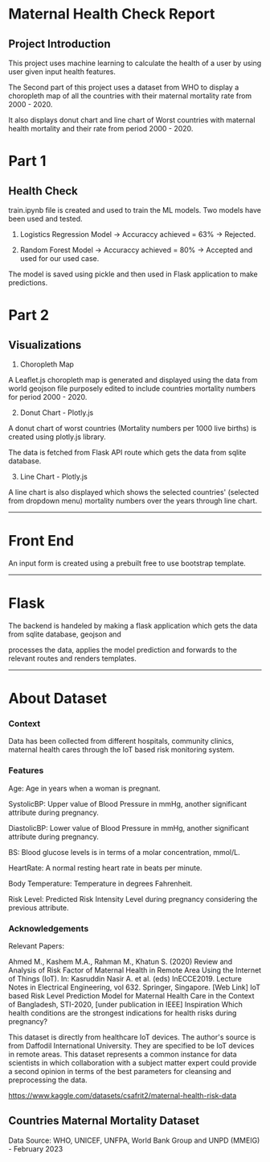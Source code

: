 # Maternal Health Check Report

## Project Introduction

This project uses machine learning to calculate the health of a user by using user given input health features.

The Second part of this project uses a dataset from WHO to display a choropleth map of all the countries with their 
maternal mortality rate from 2000 - 2020.

It also displays donut chart and line chart of Worst countries with maternal health mortality and their rate from period 2000 - 2020.


# Part 1

## Health Check

train.ipynb file is created and used to train the ML models. Two models have been used and tested.
 
1. Logistics Regression Model -> Accuraccy achieved = 63% -> Rejected.

2. Random Forest Model -> Accuraccy achieved = 80% -> Accepted and used for our used case.

The model is saved using pickle and then used in Flask application to make predictions.

# Part 2

## Visualizations

1. Choropleth Map

A Leaflet.js choropleth map is generated and displayed using the data from world geojson file purposely edited to 
include countries mortality numbers for period 2000 - 2020.

2. Donut Chart - Plotly.js

A donut chart of worst countries (Mortality numbers per 1000 live births) is created using plotly.js library.

The data is fetched from Flask API route which gets the data from sqlite database.

3. Line Chart - Plotly.js

A line chart is also displayed which shows the selected countries' (selected from dropdown menu) mortality numbers over
the years through line chart.

----------------------------------------------------------------

# Front End

An input form is created using a prebuilt free to use bootstrap template. 

----------------------------------------------------------------

# Flask

The backend is handeled by making a flask application which gets the data from sqlite database, geojson and 

processes the data, applies the model prediction and forwards to the relevant routes and renders templates.

----------------------------------------------------------------

# About Dataset

### Context
Data has been collected from different hospitals, community clinics, maternal health cares through the IoT based risk monitoring system.

### Features

Age: Age in years when a woman is pregnant.

SystolicBP: Upper value of Blood Pressure in mmHg, another significant attribute during pregnancy.

DiastolicBP: Lower value of Blood Pressure in mmHg, another significant attribute during pregnancy.

BS: Blood glucose levels is in terms of a molar concentration, mmol/L.

HeartRate: A normal resting heart rate in beats per minute.

Body Temperature: Temperature in degrees Fahrenheit.

Risk Level: Predicted Risk Intensity Level during pregnancy considering the previous attribute.


### Acknowledgements

Relevant Papers:

Ahmed M., Kashem M.A., Rahman M., Khatun S. (2020) Review and Analysis of Risk Factor of Maternal Health in Remote Area Using the Internet of Things (IoT). In: Kasruddin Nasir A. et al. (eds) InECCE2019. Lecture Notes in Electrical Engineering, vol 632. Springer, Singapore. [Web Link]
IoT based Risk Level Prediction Model for Maternal Health Care in the Context of Bangladesh, STI-2020, [under publication in IEEE]
Inspiration
Which health conditions are the strongest indications for health risks during pregnancy?


This dataset is directly from healthcare IoT devices. The author's source is from Daffodil International University. They are specified to be IoT devices in remote areas. This dataset represents a common instance for data scientists in which collaboration with a subject matter expert could provide a second opinion in terms of the best parameters for cleansing and preprocessing the data.

https://www.kaggle.com/datasets/csafrit2/maternal-health-risk-data


## Countries Maternal Mortality Dataset

Data Source: WHO, UNICEF, UNFPA, World Bank Group and UNPD (MMEIG) - February 2023